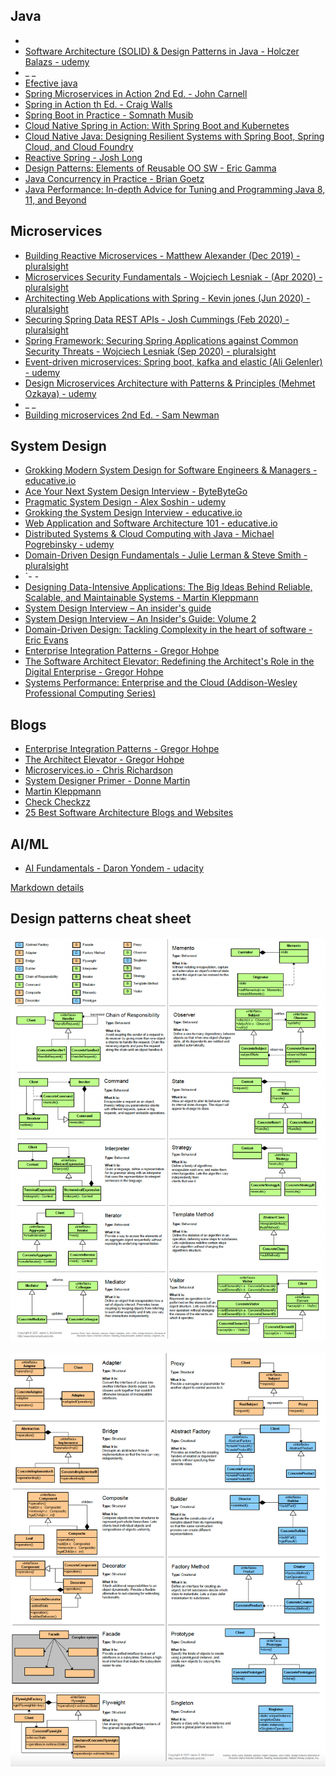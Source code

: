 ## Java
- []()
- [Software Architecture (SOLID) & Design Patterns in Java - Holczer Balazs - udemy](https://www.udemy.com/course/basics-of-software-architecture-design-in-java)
- _ _
- [Efective java]()
- [Spring Microservices in Action 2nd Ed. - John Carnell](https://www.amazon.co.uk/dp/1617296953)
- [Spring in Action th Ed. - Craig Walls](https://www.amazon.co.uk/dp/1617297577)
- [Spring Boot in Practice - Somnath Musib](https://www.amazon.co.uk/dp/1617298816)
- [Cloud Native Spring in Action: With Spring Boot and Kubernetes](https://www.amazon.co.uk/dp/1617298425)
- [Cloud Native Java: Designing Resilient Systems with Spring Boot, Spring Cloud, and Cloud Foundry](https://www.amazon.co.uk/dp/1449374646)
- [Reactive Spring - Josh Long](https://www.amazon.co.uk/dp/1732910413)
- [Design Patterns: Elements of Reusable OO SW - Eric Gamma](https://www.amazon.co.uk/dp/0201633612)
- [Java Concurrency in Practice - Brian Goetz](https://www.amazon.co.uk/dp/0321349601)
- [Java Performance: In-depth Advice for Tuning and Programming Java 8, 11, and Beyond](https://www.amazon.co.uk/dp/1492056111)

## Microservices
- [Building Reactive Microservices - Matthew Alexander (Dec 2019) - pluralsight](https://app.pluralsight.com/library/courses/62863232-f3e9-4d96-88a1-d4782a4f903d)
- [Microservices Security Fundamentals - Wojciech Lesniak - (Apr 2020) - pluralsight](https://app.pluralsight.com/library/courses/6ba72fb8-2fb4-49b3-aa12-ecd5268c633a)
- [Architecting Web Applications with Spring - Kevin jones (Jun 2020) - pluralsight](https://app.pluralsight.com/library/courses/2093fa09-efd4-476d-ac26-1714b82baa3a)
- [Securing Spring Data REST APIs - Josh Cummings (Feb 2020) - pluralsight](http://app.pluralsighe.com)
- [Spring Framework: Securing Spring Applications against Common Security Threats - Wojciech Lesniak (Sep 2020) - pluralsight](http://app.pluralsighe.com)
- [Event-driven microservices: Spring boot, kafka and elastic (Ali Gelenler) - udemy](https://www.udemy.com/course/event-driven-microservices-spring-boot-kafka-and-elasticsearch)
- [Design Microservices Architecture with Patterns & Principles (Mehmet Ozkaya) - udemy](https://www.udemy.com/course/design-microservices-architecture-with-patterns-principles/)
- _ _
- [Building microservices 2nd Ed. - Sam Newman]()

## System Design
- [Grokking Modern System Design for Software Engineers & Managers - educative.io](https://www.educative.io/courses/grokking-modern-system-design-software-engineers-managers)
- [Ace Your Next System Design Interview - ByteByteGo](https://bytebytego.com)
- [Pragmatic System Design - Alex Soshin - udemy](https://www.udemy.com/course/pragmatic-system-design)
- [Grokking the System Design Interview - educative.io](https://www.educative.io/courses/grokking-the-system-design-interview)
- [Web Application and Software Architecture 101 - educative.io](https://www.educative.io/courses/web-application-software-architecture-101)
- [Distributed Systems & Cloud Computing with Java - Michael Pogrebinsky - udemy](https://www.udemy.com/course/distributed-systems-cloud-computing-with-java)
- [Domain-Driven Design Fundamentals - Julie Lerman & Steve Smith - pluralsight](https://app.pluralsight.com/library/courses/1b748c0f-e571-4a48-bf06-cfcad603b180)
- `- -
- [Designing Data-Intensive Applications: The Big Ideas Behind Reliable, Scalable, and Maintainable Systems - Martin Kleppmann](https://www.amazon.co.uk/dp/1449373321)
- [System Design Interview – An insider's guide](https://www.amazon.co.uk/dp/B08CMF2CQF)
- [System Design Interview – An Insider's Guide: Volume 2](https://www.amazon.co.uk/dp/1736049119)
- [Domain-Driven Design: Tackling Complexity in the heart of software - Eric Evans](https://www.amazon.co.uk)
- [Enterprise Integration Patterns - Gregor Hohpe](https://www.amazon.co.uk/gp/product/B007MQLL4E)
- [The Software Architect Elevator: Redefining the Architect's Role in the Digital Enterprise - Gregor Hohpe](https://www.amazon.co.uk/dp/1492077542)
- [Systems Performance: Enterprise and the Cloud (Addison-Wesley Professional Computing Series)](https://www.amazon.co.uk/dp/0136820158)

## Blogs
- [Enterprise Integration Patterns - Gregor Hohpe](https://www.enterpriseintegrationpatterns.com/patterns/messaging)
- [The Architect Elevator - Gregor Hohpe](https://architectelevator.com/blog)
- [Microservices.io - Chris Richardson](https://microservices.io/patterns/microservices.html)
- [System Designer Primer - Donne Martin](https://github.com/donnemartin/system-design-primer)
- [Martin Kleppmann](https://martin.kleppmann.com)
- [Check Checkzz](https://github.com/checkcheckzz/system-design-interview)
- [25 Best Software Architecture Blogs and Websites](https://blog.feedspot.com/software_architecture_blogs/)

## AI/ML
- [AI Fundamentals - Daron Yondem - udacity](https://www.udacity.com/course/ai-fundamentals--ud099)

[Markdown details](https://github.com/adam-p/markdown-here/wiki/Markdown-Cheatsheet)

## Design patterns cheat sheet
![design_patterns_cheat_sheet_1](../files/design_patterns_cheat_sheet_1.png)  
  
![design_patterns_cheat_sheet_1](../files/design_patterns_cheat_sheet_2.png)
